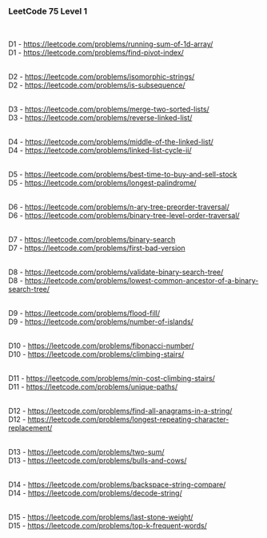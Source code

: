 ### LeetCode 75 Level 1
<br>

D1 - https://leetcode.com/problems/running-sum-of-1d-array/ <br>
D1 - https://leetcode.com/problems/find-pivot-index/ <br>
<br>

D2 - https://leetcode.com/problems/isomorphic-strings/ <br>
D2 - https://leetcode.com/problems/is-subsequence/ <br>
<br>

D3 - https://leetcode.com/problems/merge-two-sorted-lists/ <br>
D3 - https://leetcode.com/problems/reverse-linked-list/ <br>
<br>

D4 - https://leetcode.com/problems/middle-of-the-linked-list/ <br>
D4 - https://leetcode.com/problems/linked-list-cycle-ii/ <br>
<br>

D5 - https://leetcode.com/problems/best-time-to-buy-and-sell-stock <br>
D5 - https://leetcode.com/problems/longest-palindrome/ <br>
<br>

D6 - https://leetcode.com/problems/n-ary-tree-preorder-traversal/ <br>
D6 - https://leetcode.com/problems/binary-tree-level-order-traversal/ <br>
<br>

D7 - https://leetcode.com/problems/binary-search <br>
D7 - https://leetcode.com/problems/first-bad-version <br>
<br>

D8 - https://leetcode.com/problems/validate-binary-search-tree/ <br>
D8 - https://leetcode.com/problems/lowest-common-ancestor-of-a-binary-search-tree/ <br>
<br>

D9 - https://leetcode.com/problems/flood-fill/ <br>
D9 - https://leetcode.com/problems/number-of-islands/ <br>
<br>

D10 - https://leetcode.com/problems/fibonacci-number/ <br>
D10 - https://leetcode.com/problems/climbing-stairs/ <br>
<br>

D11 - https://leetcode.com/problems/min-cost-climbing-stairs/ <br>
D11 - https://leetcode.com/problems/unique-paths/ <br>
<br>

D12 - https://leetcode.com/problems/find-all-anagrams-in-a-string/ <br>
D12 - https://leetcode.com/problems/longest-repeating-character-replacement/ <br>
<br>

D13 - https://leetcode.com/problems/two-sum/ <br>
D13 - https://leetcode.com/problems/bulls-and-cows/ <br>
<br>

D14 - https://leetcode.com/problems/backspace-string-compare/ <br>
D14 - https://leetcode.com/problems/decode-string/ <br>
<br>

D15 - https://leetcode.com/problems/last-stone-weight/ <br>
D15 - https://leetcode.com/problems/top-k-frequent-words/ <br>